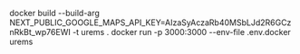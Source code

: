 
docker build --build-arg NEXT_PUBLIC_GOOGLE_MAPS_API_KEY=AIzaSyAczaRb40MSbLJd2R6GCznRkBt_wp76EWI -t urems .
docker run -p 3000:3000 --env-file .env.docker urems
